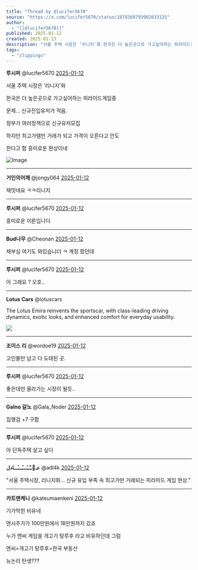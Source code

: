 ```yaml
---
title: "Thread by @lucifer5670"
source: "https://x.com/lucifer5670/status/1878360793902633125"
author:
  - "[[@lucifer5670]]"
published: 2025-01-12
created: 2025-01-13
description: "서울 주택 시장은 ‘리니지'화 한국은 더 높은곳으로 가고싶어하는 피라미드게임중 문제... 신규진입유저가 적음. 정부가 여러정책으로 신규유저모집 하지만 최고가템만 거래가 되고 가격이 오른다고 안도 한다고 함 흥미로운 현상이네"
tags:
  - "clippings"
---
```

**루시퍼** @lucifer5670 [2025-01-12](https://x.com/lucifer5670/status/1878360793902633125)

서울 주택 시장은 ‘리니지'화

한국은 더 높은곳으로 가고싶어하는 피라미드게임중

문제... 신규진입유저가 적음.

정부가 여러정책으로 신규유저모집

하지만 최고가템만 거래가 되고 가격이 오른다고 안도

한다고 함 흥미로운 현상이네

![Image](https://pbs.twimg.com/media/GhFGicUbQAAXWy6?format=png&name=large)

---

**거인의어깨** @jongy064 [2025-01-12](https://x.com/jongy064/status/1878393184981848211)

재밋네요 ㅋㅋ리니지

---

**루시퍼** @lucifer5670 [2025-01-12](https://x.com/lucifer5670/status/1878393361888891214)

흥미로운 이론입니다.

---

**Bud나무** @Cheonan [2025-01-12](https://x.com/Cheonan/status/1878363710034456920)

채부심 여기도 와있습니더 ㅋ 계정 팠던데

---

**루시퍼** @lucifer5670 [2025-01-12](https://x.com/lucifer5670/status/1878363977232572579)

아 그래요 ? 오호..

---

**Lotus Cars** @lotuscars

The Lotus Emira reinvents the sportscar, with class-leading​ driving dynamics, exotic looks, and enhanced comfort for everyday usability.

![](https://pbs.twimg.com/media/GVbuer5agAA2uz9?format=jpg&name=large)

---

**조이스 리** @wordoe19 [2025-01-12](https://x.com/wordoe19/status/1878380267657654616)

고인물만 남고 다 도태된 곳.

---

**루시퍼** @lucifer5670 [2025-01-12](https://x.com/lucifer5670/status/1878381984164237676)

좋은데만 올라가는 시장이 될듯..

---

**Galno 갈노** @Gala\_Noder [2025-01-12](https://x.com/Gala_Noder/status/1878361346493886913)

집행검 +7 구함

---

**루시퍼** @lucifer5670 [2025-01-12](https://x.com/lucifer5670/status/1878361547388449011)

아 단독주택 살고 싶다

---

**عــᷡـــⷶـــⷩـــⷦـــادل** @adl4k [2025-01-12](https://x.com/adl4k/status/1878520944823779815)

"서울 주택시장, 리니지화… 신규 유입 부족 속 최고가만 거래되는 피라미드 게임 현상."

---

**카트맨케니** @kateumaenkeni [2025-01-12](https://x.com/kateumaenkeni/status/1878436936404328918)

기가막힌 비유네

엔시주가가 100만원에서 18만원까지 갔죠

누가 엔씨 게임을 개고기 탕루후 라고 비유하던데 그럼

엔씨=개고기 탕루후=한국 부동산

뉴논리 탄생???